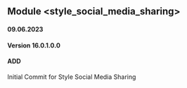 ## Module <style_social_media_sharing>

#### 09.06.2023
#### Version 16.0.1.0.0
#### ADD
Initial Commit for Style Social Media Sharing





